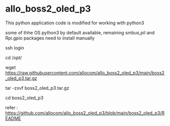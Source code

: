 # allo_boss2_oled_p3

This python application code is modified for working with python3

some of thhe OS python3 by default available, remaining smbus,pil and Rpi.gpio packages need to install manually


ssh login

cd /opt/

wget https://raw.githubusercontent.com/allocom/allo_boss2_oled_p3/main/boss2_oled_p3.tar.gz

tar -zxvf boss2_oled_p3.tar.gz

cd boss2_oled_p3

refer : https://github.com/allocom/allo_boss2_oled_p3/blob/main/boss2_oled_p3/README

